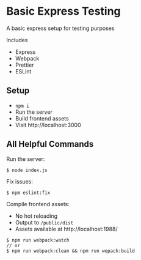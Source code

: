 # Basic Express Testing

A basic express setup for testing purposes

Includes

- Express
- Webpack
- Prettier
- ESLint

## Setup

- `npm i`
- Run the server
- Build frontend assets
- Visit http://localhost:3000

## All Helpful Commands

Run the server:

```
$ node index.js
```

Fix issues:

```
$ npm eslint:fix
```

Compile frontend assets:

- No hot reloading
- Output to `/public/dist`
- Assets available at http://localhost:1988/

```
$ npm run webpack:watch
// or
$ npm run webpack:clean && npm run wepack:build
```
